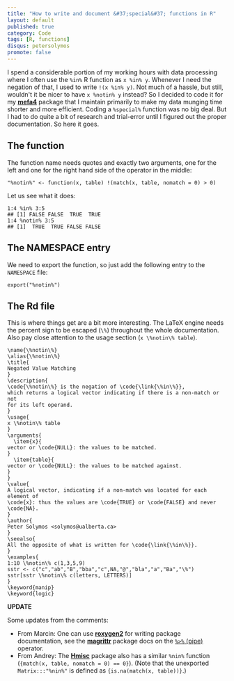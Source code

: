 ```yaml
---
title: "How to write and document &#37;special&#37; functions in R"
layout: default
published: true
category: Code
tags: [R, functions]
disqus: petersolymos
promote: false
---
```


I spend a considerable portion of my working hours with data processing where I often use the `%in%` R function as `x %in% y`. Whenever I need the negation of that, I used to write `!(x %in% y)`. Not much of a hassle, but still, wouldn't it be nicer to have `x %notin% y` instead? So I decided to code it for my [**mefa4**](https://CRAN.R-project.org/package=mefa4) package that I maintain primarily to make my data munging time shorter and more efficient. Coding a `%special%` function was no big deal. But I had to do quite a bit of research and trial-error until I figured out the proper documentation. So here it goes.

## The function

The function name needs quotes and exactly two arguments, one for the left and one for the right hand side of the operator in the middle:

```
"%notin%" <- function(x, table) !(match(x, table, nomatch = 0) > 0)
```

Let us see what it does:

```
1:4 %in% 3:5
## [1] FALSE FALSE  TRUE  TRUE
1:4 %notin% 3:5
## [1]  TRUE  TRUE FALSE FALSE
```

## The NAMESPACE entry

We need to export the function, so just add the following entry to the `NAMESPACE` file:

```
export("%notin%")
```

## The Rd file

This is where things get are a bit more interesting. The LaTeX engine needs the percent sign to be escaped (`\%`) throughout the whole documentation. Also pay close attention to the usage section (`x \%notin\% table`).

```
\name{\%notin\%}
\alias{\%notin\%}
\title{
Negated Value Matching
}
\description{
\code{\%notin\%} is the negation of \code{\link{\%in\%}},
which returns a logical vector indicating if there is a non-match or not
for its left operand.
}
\usage{
x \%notin\% table
}
\arguments{
  \item{x}{
vector or \code{NULL}: the values to be matched.
}
  \item{table}{
vector or \code{NULL}: the values to be matched against.
}
}
\value{
A logical vector, indicating if a non-match was located for each element of
\code{x}: thus the values are \code{TRUE} or \code{FALSE} and never \code{NA}.
}
\author{
Peter Solymos <solymos@ualberta.ca>
}
\seealso{
All the opposite of what is written for \code{\link{\%in\%}}.
}
\examples{
1:10 \%notin\% c(1,3,5,9)
sstr <- c("c","ab","B","bba","c",NA,"@","bla","a","Ba","\%")
sstr[sstr \%notin\% c(letters, LETTERS)]
}
\keyword{manip}
\keyword{logic}
```

**UPDATE**

Some updates from the comments:

* From Marcin: One can use [**roxygen2**](https://cran.r-project.org/package=roxygen2) for writing package documentation, see the [**magrittr**](https://cran.r-project.org/package=magrittr) package docs on the [`%>%` (pipe)](https://github.com/tidyverse/magrittr/blob/master/R/pipe.R) operator.
* From Andrey: The [**Hmisc**](https://cran.r-project.org/package=Hmisc) package also has a similar `%nin%` function (`{match(x, table, nomatch = 0) == 0}`). (Note that the unexported `Matrix:::"%nin%"` is defined as `{is.na(match(x, table))}`.)
